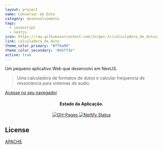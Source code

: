 ```yaml
---
layout: project
name: Conversor de Duto
category: desenvolvimento
tags:
  - javascript
  - nextjs
icon: https://raw.githubusercontent.com/Jorgen-Jr/calculadora_de_dutos/main/public/favicon.png
link: calculadora_de_duto
theme_color_primary: "#ffba00"
theme_color_secondary: "#ebff3e"
active: true
---
```

Um pequeno aplicativo Web que desenvolvi em NextJS.

> Uma calculadora de formatos de dutos e calcular frequencia de ressonância para sistemas de audio.

[Acesse no seu navegador](https://calculadoradedutos.netlify.app/)

<p align="center">
</p>
<h4 align="center">Estado da Aplicação.</h4>
<p align="center">
  <a href="https://github.com/Jorgen-Jr/calculadora_de_dutos/actions/workflows/deploy.yml">
    <img src="https://github.com/Jorgen-Jr/calculadora_de_dutos/actions/workflows/deploy.yml/badge.svg"
         alt="GH-Pages">
  </a>
  <a href="https://app.netlify.com/sites/calculadora_de_dutos/deploys">  <img src="https://api.netlify.com/api/v1/badges/9a92a83d-4fad-464b-b86a-ca4cd6c7a515/deploy-status" alt="Netlify Status">
  </a>
</p>

## License

[APACHE](https://github.com/Jorgen-Jr/calculadora_de_duto/blob/main/LICENSE)